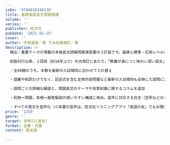 ```yaml
---
isbn: '9784010348130'
title: 基礎英語長文問題精講
volume: ''
series: ''
publisher: 旺文社
pubdate: '2021-02-25'
cover: ''
author: 中原道喜／著 下永裕基補訂／著
description: >-
  頻出・重要テーマが満載の本格長文読解問題演習書の３訂版です。基礎ら標準・応用レベルの問題で，過去問題対策前のトレーニングに最適です。

  初版刊行以来，２回目（約16年ぶり）の大改訂にあたり，「教養が身につく味わい深い英文」「充実の問題数」などの特長はそのままに，いま求められる「精講」となるよう次の点を改良しました。

  ・全40題のうち，半数を最新の入試傾向に合わせて入れ替え

  ・語彙や和訳だけでなく，記述式を含む全体内容把握など最新の入試傾向も反映した設問に変更

  ・設問ごとの詳細な解説と，問題英文のテーマや背景知識に関するコラムを追加

  ・別冊＝問題，本冊＝解答解説の使いやすい構成に改め，音声に対応する白文（空所などのないテキスト）も掲載

  ・すべての英文を音声化（※本書の音声は、旺文社リスニングアプリ「英語の友」でもお聞きいただけます。詳しくは，公式ウェブサイト（https://eigonotomo.com/）をご覧ください。）
price: '1250'
genre: ''
target: 学参II(高校)
format: 全集・双書
content: 英米語

---
```

